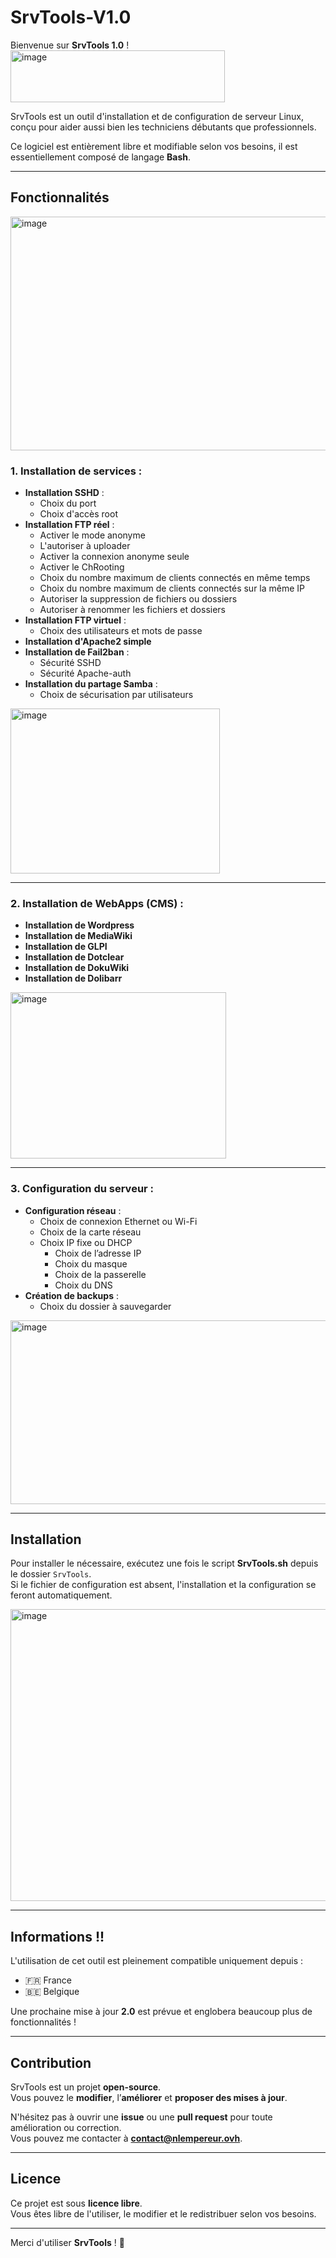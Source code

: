 # SrvTools-V1.0

Bienvenue sur **SrvTools 1.0** !   
<img width="343" height="83" alt="image" src="https://github.com/user-attachments/assets/847e6d9c-c52c-42aa-b12a-44c710b5a453" />

SrvTools est un outil d'installation et de configuration de serveur Linux, conçu pour aider aussi bien les techniciens débutants que professionnels.

Ce logiciel est entièrement libre et modifiable selon vos besoins, il est essentiellement composé de langage **Bash**.

---

## Fonctionnalités

<img width="555" height="374" alt="image" src="https://github.com/user-attachments/assets/8309efbb-94a3-4dfb-9d45-09e1431b43f6" />

### 1. Installation de services :
- **Installation SSHD** :
  - Choix du port 
  - Choix d'accès root
- **Installation FTP réel** :
  - Activer le mode anonyme 
  - L'autoriser à uploader 
  - Activer la connexion anonyme seule
  - Activer le ChRooting
  - Choix du nombre maximum de clients connectés en même temps
  - Choix du nombre maximum de clients connectés sur la même IP
  - Autoriser la suppression de fichiers ou dossiers
  - Autoriser à renommer les fichiers et dossiers
- **Installation FTP virtuel** :
  - Choix des utilisateurs et mots de passe
- **Installation d'Apache2 simple**
- **Installation de Fail2ban** :
  - Sécurité SSHD 
  - Sécurité Apache-auth
- **Installation du partage Samba** :
  - Choix de sécurisation par utilisateurs

<img width="335" height="264" alt="image" src="https://github.com/user-attachments/assets/057be538-072d-4dec-a43f-15ae5b63a50a" />

---

### 2. Installation de WebApps (CMS) :
- **Installation de Wordpress**
- **Installation de MediaWiki**
- **Installation de GLPI**
- **Installation de Dotclear**
- **Installation de DokuWiki**
- **Installation de Dolibarr**

<img width="345" height="266" alt="image" src="https://github.com/user-attachments/assets/84471a8b-a299-4124-8cce-065662c67fa2" />

---

### 3. Configuration du serveur :
- **Configuration réseau** :
  - Choix de connexion Ethernet ou Wi-Fi
  - Choix de la carte réseau
  - Choix IP fixe ou DHCP
    - Choix de l’adresse IP
    - Choix du masque
    - Choix de la passerelle
    - Choix du DNS
- **Création de backups** :
  - Choix du dossier à sauvegarder

<img width="523" height="294" alt="image" src="https://github.com/user-attachments/assets/0a6f5c39-792a-4c75-9bc6-c9d2e38a6fa0" />

---

## Installation

Pour installer le nécessaire, exécutez une fois le script **SrvTools.sh** depuis le dossier `SrvTools`.  
Si le fichier de configuration est absent, l'installation et la configuration se feront automatiquement.

<img width="682" height="467" alt="image" src="https://github.com/user-attachments/assets/357777ae-3f14-4d5b-b383-f7064bdcd5c1" />

---

## Informations !!

L'utilisation de cet outil est pleinement compatible uniquement depuis :
- 🇫🇷 France  
- 🇧🇪 Belgique  

Une prochaine mise à jour **2.0** est prévue et englobera beaucoup plus de fonctionnalités !

---

## Contribution

SrvTools est un projet **open-source**.  
Vous pouvez le **modifier**, l’**améliorer** et **proposer des mises à jour**.

N'hésitez pas à ouvrir une **issue** ou une **pull request** pour toute amélioration ou correction.  
Vous pouvez me contacter à **contact@nlempereur.ovh**.

---

## Licence

Ce projet est sous **licence libre**.  
Vous êtes libre de l'utiliser, le modifier et le redistribuer selon vos besoins.

---

Merci d'utiliser **SrvTools** ! 🚀
